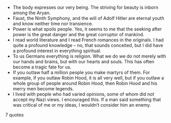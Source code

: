  - The body expresses our very being. The striving for beauty is inborn among the Aryan.
 - Faust, the Ninth Symphony, and the will of Adolf Hitler are eternal youth and know neither time nor transience.
 - Power is what spoils people. Yes, it seems to me that the seeking after power is the great danger and the great corruptor of mankind.
 - I read world literature and I read French romances in the originals. I had quite a profound knowledge – no, that sounds conceited, but I did have a profound interest in everything spiritual.
 - To us Germans everything is religion. What we do we do not merely with our hands and brains, but with our hearts and souls. This has often become a tragic fate for us.
 - If you outlaw half a million people you make martyrs of them. For example, if you outlaw Robin Hood, it is all very well, but if you outlaw a whole group of people around Robin Hood, then Robin Hood and his merry men become legends.
 - I lived with people who had varied opinions, some of whom did not accept my Nazi views. I encouraged this. If a man said something that was critical of me or my ideas, I wouldn’t consider him an enemy.

7 quotes